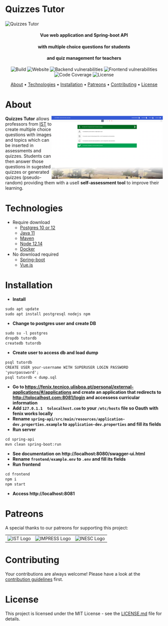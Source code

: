 # Quizzes Tutor

<img align="center" src="https://quizzes-tutor.tecnico.ulisboa.pt/logo_optimized.png" alt="Quizzes Tutor" width="200">

<h4 align="center">Vue web application and Spring-boot API</h4>
<h4 align="center">with multiple choice questions for students</h4>
<h4 align="center">and quiz management for teachers</h4>

<p align="center">
  <img src="https://img.shields.io/github/workflow/status/socialsoftware/as-tutor/build" alt="Build">
  <img src="https://img.shields.io/website?url=https%3A%2F%2Fquizzes-tutor.tecnico.ulisboa.pt" alt="Website">
  <img src="https://snyk.io/test/github/socialsoftware/as-tutor/badge.svg?targetFile=spring-api/pom.xml" alt="Backend vulnerabilities">
  <img src="https://snyk.io/test/github/socialsoftware/as-tutor/badge.svg?targetFile=frontend/package.json" alt="Frontend vulnerabilities">
  <img src="https://codecov.io/gh/socialsoftware/as-tutor/branch/master/graph/badge.svg" alt="Code Coverage">
  <img src="https://img.shields.io/github/license/socialsoftware/as-tutor"alt="License">
</p>

<p align="center">
  <a href="#about">About</a> •
  <a href="#technologies">Technologies</a> •
  <a href="#installation">Installation</a> •
  <a href="#patreons">Patreons</a> •
  <a href="#contributing">Contributing</a> •
  <a href="#license">License</a>
</p>

# About

<img align="right" src="./frontend/public/Screenshot.png" height="200">

**Quizzes Tutor** allows professors from [IST](https://tecnico.ulisboa.pt/pt/) to create multiple choice questions with images and topics which can be inserted in assessments and quizzes.
Students can then answer those questions in sugested quizzes or generated quizzes (pseudo-random) providing them with a usell **self-assessment tool** to improve their learning.

# Technologies

* Require download
  * [Postgres 10 or 12](https://www.postgresql.org/)
  * [Java 11](https://www.oracle.com/technetwork/java/javase/downloads/jdk11-downloads-5066655.html)
  * [Maven](https://maven.apache.org/download.cgi)
  * [Node 12.14](https://nodejs.org/en/)
  * [Docker](https://www.docker.com/)
* No download required
  * [Spring-boot](https://spring.io/)
  * [Vue.js](https://vuejs.org/)

# Installation

* **Install**
```
sudo apt update
sudo apt install postgresql nodejs npm
```
* **Change to postgres user and create DB**
```
sudo su -l postgres
dropdb tutordb
createdb tutordb
```
* **Create user to access db and load dump**
```
psql tutordb
CREATE USER your-username WITH SUPERUSER LOGIN PASSWORD 'yourpassword';
psql tutordb < dump.sql
```
* **Go to https://fenix.tecnico.ulisboa.pt/personal/external-applications/#/applications and create an application that redirects to http://tolocalhost.com:8081/login and accessess curricular information**
* **Add `127.0.1.1	tolocalhost.com` to your `/etc/hosts` file so Oauth with fenix works locally**
* **Rename `spring-api/src/main/resources/application-dev.properties.example` to `application-dev.properties` and fill its fields**
* **Run server**
```
cd spring-api
mvn clean spring-boot:run
```
* **See documentation on http://localhost:8080/swagger-ui.html**
* **Rename `frontend/example.env` to `.env` and fill its fields**
* **Run frontend**
```
cd frontend
npm i
npm start
```
* **Access http://localhost:8081**

# Patreons

A special thanks to our patreons for supporting this project:

<table>
  <tr>
    <td><img src="https://math.tecnico.ulisboa.pt/img/Tecnico_logo.svg" alt="IST Logo"/></td>
    <td><img src="https://www.inesc-id.pt/wp-content/uploads/2018/01/impress_logo_703x316.png" alt="IMPRESS Logo"/></td>
    <td><img src="http://gaips.inesc-id.pt/sapient/wp-content/uploads/2014/11/logo_inesc.png" alt="INESC Logo"/></td>
  </tr>
</table>

# Contributing

Your contributions are always welcome! Please have a look at the [contribution guidelines](https://github.com/socialsoftware/as-tutor/wiki/Guidelines) first.

# License

This project is licensed under the MIT License - see the [LICENSE.md](LICENSE.md) file for details.
